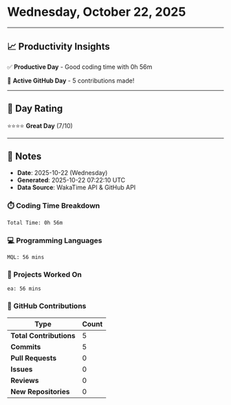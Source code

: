 # Wednesday, October 22, 2025

---

## 📈 Productivity Insights

✅ **Productive Day** - Good coding time with 0h 56m

🚀 **Active GitHub Day** - 5 contributions made!

---

## 🎯 Day Rating

⭐⭐⭐⭐ **Great Day** (7/10)

---

## 📝 Notes

- **Date**: 2025-10-22 (Wednesday)
- **Generated**: 2025-10-22 07:22:10 UTC
- **Data Source**: WakaTime API & GitHub API


### ⏱️ Coding Time Breakdown

```
Total Time: 0h 56m
```

### 💻 Programming Languages

```
MQL: 56 mins
```

### 📂 Projects Worked On

```
ea: 56 mins

```


### 🐙 GitHub Contributions

| Type | Count |
|------|-------|
| **Total Contributions** | 5 |
| **Commits** | 5 |
| **Pull Requests** | 0 |
| **Issues** | 0 |
| **Reviews** | 0 |
| **New Repositories** | 0 |


